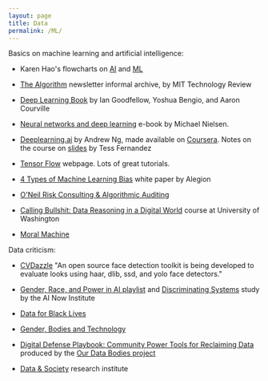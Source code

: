 ```yaml
---
layout: page
title: Data
permalink: /ML/
---
```

Basics on machine learning and artificial intelligence:

 - Karen Hao's flowcharts on [AI](https://www.technologyreview.com/s/612404/is-this-ai-we-drew-you-a-flowchart-to-work-it-out/) and [ML](https://www.technologyreview.com/s/612437/what-is-machine-learning-we-drew-you-another-flowchart/)

- [The Algorithm](https://docs.google.com/spreadsheets/d/1T-dcMyHk3rns6cKXlBCGBOdAjEP8na9SnxSuszQJ55Q/edit#gid=0) newsletter informal archive, by MIT Technology Review

- [Deep Learning Book](http://www.deeplearningbook.org/) by Ian Goodfellow, Yoshua Bengio, and Aaron Courville

- [Neural networks and deep learning](http://neuralnetworksanddeeplearning.com/) e-book by Michael Nielsen.

- [Deeplearning.ai](https://www.deeplearning.ai/) by Andrew Ng, made available on [Coursera](https://www.coursera.org/specializations/deep-learning). Notes on the course on [slides](https://www.slideshare.net/TessFerrandez/notes-from-coursera-deep-learning-courses-by-andrew-ng) by Tess Fernandez

- [Tensor Flow](https://www.tensorflow.org/) webpage. Lots of great tutorials.

- [4 Types of Machine Learning Bias](https://content.alegion.com/four-types-of-ai-bias) white paper by Alegion

- [O'Neil Risk Consulting & Algorithmic Auditing](https://www.oneilrisk.com/)

- [Calling Bullshit: Data Reasoning in a Digital World](https://callingbullshit.org/) course at University of Washington

- [Moral Machine](http://moralmachine.mit.edu/)

Data criticism:

- [CVDazzle](https://cvdazzle.com/) "An open source face detection toolkit is being developed to evaluate looks using haar, dlib, ssd, and yolo face detectors."

- [Gender, Race, and Power in AI playlist](https://medium.com/@AINowInstitute/gender-race-and-power-in-ai-a-playlist-2d3a44e43d3b) and [Discriminating Systems](https://ainowinstitute.org/discriminatingsystems.pdf) study by the AI Now Institute

- [Data for Black Lives](http://d4bl.org/)

- [Gender, Bodies and Technology](http://www.genderbodiestechnology.com/)

- [Digital Defense Playbook: Community Power Tools for Reclaiming Data](https://www.alliedmedia.org/news/2019/02/07/our-data-bodies-playbook-out) produced by the [Our Data Bodies project](https://www.odbproject.org/)

- [Data & Society](https://datasociety.net/) research institute
